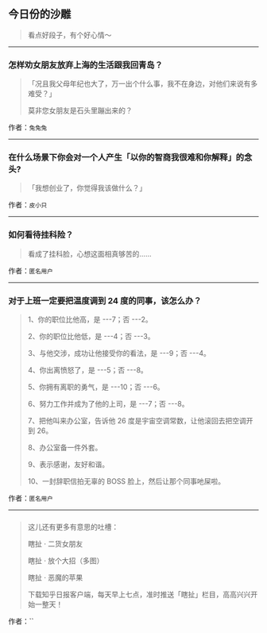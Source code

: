 ## 今日份的沙雕

> 看点好段子，有个好心情～


 
---

### 怎样劝女朋友放弃上海的生活跟我回青岛？

> 「况且我父母年纪也大了，万一出个什么事，我不在身边，对他们来说有多难受？」
> 
> 莫非您女朋友是石头里蹦出来的？


作者：`兔兔兔`

---

### 在什么场景下你会对一个人产生「以你的智商我很难和你解释」的念头?

> 「我想创业了，你觉得我该做什么？」


作者：`皮小只`

---

### 如何看待挂科险？

> 看成了挂科脸，心想这面相真够苦的……


作者：`匿名用户`

---

### 对于上班一定要把温度调到 24 度的同事，该怎么办？

> 1、你的职位比他高，是 ---7；否 ---2。
> 
> 2、你的职位比他低，是 ---4；否 ---3。
> 
> 3、与他交涉，成功让他接受你的看法，是 ---9；否 ---4。
> 
> 4、你出离愤怒了，是 ---5；否 ---8。
> 
> 5、你拥有离职的勇气，是 ---10；否 ---6。
> 
> 6、努力工作并成为了他的上司，是 ---7；否 ---8。
> 
> 7、把他叫来办公室，告诉他 26 度是宇宙空调常数，让他滚回去把空调开到 26。
> 
> 8、办公室备一件外套。
> 
> 9、表示感谢，友好和谐。
> 
> 10、一封辞职信拍无辜的 BOSS 脸上，然后让那个同事吔屎啦。


作者：`匿名用户`

---

### 

> 这儿还有更多有意思的吐槽：
> 
> 瞎扯 · 二货女朋友
> 
> 瞎扯 · 放个大招（多图）
> 
> 瞎扯 · 恶魔的苹果
> 
> 下载知乎日报客户端，每天早上七点，准时推送「瞎扯」栏目，高高兴兴开始一整天！


作者：``